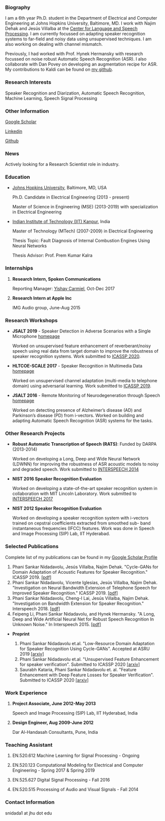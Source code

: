 ### Biography

I am a 6th year Ph.D. student in the Department of Electrical and Computer Engineering at Johns Hopkins University, Baltimore, MD. I work with Najim Dehak and Jesús Villalba at the [Center for Language and Speech Processing](https://www.clsp.jhu.edu "CLSP"). I am currently focussed on  adapting speaker recognition systems to far-field and noisy data using unsupervised techniques. I am also working on dealing with channel mismatch. 

Previously, I had worked with Prof. Hynek Hermansky with research focussed on noise robust Automatic Speech Recognition (ASR). I also collaborate with Dan Povey on developing an augmentation recipe for ASR. My contributions to Kaldi can be found on [my github](https://github.com/phanisankar-nidadavolu/kaldi/commits/augmentation-script-asr-spkrid "Augmentation Recipe"). 

### Research Interests

Speaker Recognition and Diarization, Automatic Speech Recognition, Machine Learning, Speech Signal Processing

### Other Information
 
  [Google Scholar](https://scholar.google.com/citations?user=v5-ThlEAAAAJ&hl=en&oi=ao)

  [Linkedin](https://www.linkedin.com/in/phanisankar-nidadavolu/)
  
  [Github](https://github.com/phanisankar-nidadavolu)
  
  
### News

Actively looking for a Research Scientist role in industry. 


### Education

* [Johns Hopkins University](https://www.jhu.edu), Baltimore, MD, USA

     Ph.D. Candidate in Electrical Engineering (2013 - present)
     
     Master of Science in Engineering (MSE) (2013-2019) with specialization in Electrical Engineering


* [Indian Institute of Technology (IIT) Kanpur](https://www.iitk.ac.in/ee/), India

     Master of Technology (MTech) (2007-2009) in Electrical Engineering
     
     Thesis Topic: Fault Diagnosis of Internal Combustion Engines Using Neural Networks
     
     Thesis Advisor: Prof. Prem Kumar Kalra

### Internships
1. **Research Intern, Spoken Communications** 

      Reporting Manager: [Yishay Carmiel](https://www.linkedin.com/in/yishay-carmiel-6469482/), Oct-Dec 2017
2. **Research Intern at Apple Inc**
   
      IMG Audio group, June-Aug 2015
    
### Research Workshops

* **JSALT 2019** - Speaker Detection in Adverse Scenarios with a Single Microphone [homepage](https://www.clsp.jhu.edu/workshops/19-workshop/speaker-detection-in-adverse-scenarios-with-a-single-microphone/)

     Worked on unsupervised feature enhancement of reverberant/noisy speech using real data from target domain to improve the robustness of speaker recognition systems. Work submitted to [ICASSP 2020](https://arxiv.org/abs/1910.11915). 
     
* **HLTCOE-SCALE 2017** - Speaker Recognition in Multimedia Data [homepage](https://hltcoe.jhu.edu/research/scale/scale-2017/)

     Worked on unsupervised channel adaptation (multi-media to telephone domain) using adversarial learning. Work submitted to [ICASSP 2019](https://ieeexplore.ieee.org/abstract/document/8683055). 
     
* **JSALT 2016** - Remote Monitoring of Neurodegeneration through Speech [homepage](https://www.clsp.jhu.edu/workshops/16-workshop/remote-monitoring-of-neurodegeneration-through-speech/)

     Worked on detecting presence of Alzheimer’s disease (AD) and Parkinson’s disease (PD) from i-vectors. Worked on building and adapting Automatic Speech Recognition (ASR) systems for the tasks. 



### Other Research Projects

* **Robust Automatic Transcription of Speech (RATS)**: Funded by DARPA (2013-2014)

     Worked on developing a Long, Deep and Wide Neural Network (LDWNN) for improving the robustness of ASR acoustic models to noisy and degraded speech. Work submitted to [INTERSPEECH 2014](https://www.isca-speech.org/archive/archive_papers/interspeech_2014/i14_0358.pdf "LDWNN")

* **NIST 2016 Speaker Recognition Evaluation**

     Worked on developing a state-of-the-art speaker recognition system in collaboration with MIT Lincoln Laboratory. Work submitted to [INTERSPEECH 2017](http://mallidi.github.io/pdfs/Pedro_NIST-SRE2016_sys_paper_Interspeech2017.pdf)


* **NIST 2012 Speaker Recognition Evaluation**

     Worked on developing a speaker recognition system with i-vectors trained on cepstral coefficients extracted from smoothed sub- band instantaneous frequencies (IFCC) features. Work was done in Speech and Image Processing (SIP) Lab, IIT Hyderabad. 


### Selected Publications

Complete list of my publications can be found in my [Google Scholar Profile](https://scholar.google.com/citations?user=v5-ThlEAAAAJ&hl=en&oi=ao)

   1. Phani Sankar Nidadavolu, Jesús Villalba, Najim Dehak. "Cycle-GANs for Domain Adaptation of Acoustic Features for Speaker Recognition." ICASSP 2019.  [[pdf]](https://ieeexplore.ieee.org/document/8683055)
   2. Phani Sankar Nidadavolu, Vicente Iglesias, Jesús Villalba, Najim Dehak. "Investigation on Neural Bandwidth Extension of Telephone Speech for Improved Speaker Recognition." ICASSP 2019. [[pdf]](https://ieeexplore.ieee.org/document/8682992)
   3. Phani Sankar Nidadavolu, Cheng-I Lai, Jesús Villalba, Najim Dehak. "Investigation on Bandwidth Extension for Speaker Recognition." Interspeech 2018. [[pdf]](https://www.isca-speech.org/archive/Interspeech_2018/pdfs/2394.pdf)
   4. Feipeng Li, Phani Sankar Nidadavolu, and Hynek Hermansky. "A Long, Deep and Wide Artificial Neural Net for Robust Speech Recognition In Unknown Noise." In Interspeech 2015. [[pdf]](https://www.isca-speech.org/archive/archive_papers/interspeech_2014/i14_0358.pdf)



* **Preprint**

     1. Phani Sankar Nidadavolu et.al. "Low-Resource Domain Adaptation for Speaker Recognition Using Cycle-GANs". Accepted at ASRU 2019 [[arxiv]](https://arxiv.org/abs/1910.11909)
     2. Phani Sankar Nidadavolu et.al. "Unsupervised Feature Enhancement for speaker verification". Submitted to ICASSP 2020 [[arxiv]](https://arxiv.org/abs/1910.11915)
     3. Saurabh Kataria, Phani Sankar Nidadavolu et. al. "Feature Enhancement with Deep Feature Losses for Speaker Verification". Submitted to ICASSP 2020 [[arxiv]](https://arxiv.org/abs/1910.11905)


### Work Experience

1. 	**Project Associate, June 2012-May 2013**

       Speech and Image Processing (SIP) Lab, IIT Hyderabad, India 
2. **Design Engineer, Aug 2009-June 2012**

      Dar Al-Handasah Consultants, Pune, India

### Teaching Assistant

1. EN.520.612 Machine Learning for Signal Processing  - Ongoing

2. EN.520.123 Computational Modeling for Electrical and Computer Engineering - Spring 2017 & Spring 2019

3. EN.525.627 Digital Signal Processing - Fall 2016 

4. EN.520.515 Processing of Audio and Visual Signals - Fall 2014


### Contact Information
   snidada1 at jhu dot edu
